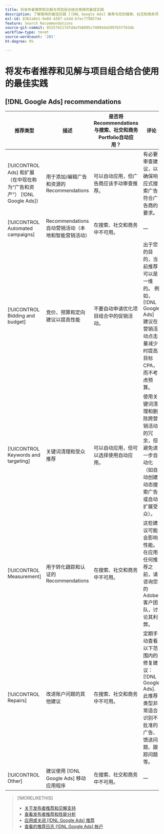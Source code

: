 ```yaml
---
title: 将发布者推荐和见解与项目组合结合使用的最佳实践
description: 了解使用的最佳实践 [!DNL Google Ads] 推荐与您的搜索、社交和商务项目组合。
exl-id: 8362a0e1-9a0d-4287-a1dd-b7ec77985744
feature: Search Recommendations
source-git-commit: 052574217d7ddafb8895c74094da5997b5ff83db
workflow-type: tm+mt
source-wordcount: '281'
ht-degree: 0%

---
```


# 将发布者推荐和见解与项目组合结合使用的最佳实践

<!-- If we don't come up with similar ones for MS, then rename this file "... Google Ads ..." -->

## [!DNL Google Ads] recommendations

| 推荐类型 | 描述 | 是否将Recommendations与搜索、社交和商务Portfolio自动应用？ | 评论 |
|--- |--- |--- |--- |
| [!UICONTROL Ads] 和扩展（在中现在称为“广告和资产”） [!DNL Google Ads]) | 用于添加/编辑广告和资源的Recommendations | 可以自动应用，但广告商应该手动审查推荐。 | 有必要审查建议，以确保响应式搜索广告符合广告商的要求。 |
| [!UICONTROL Automated campaigns] | Recommendations自动营销活动（本地和智能营销活动） | 在搜索、社交和商务中不可用。 | — |
| [!UICONTROL Bidding and budget] | 竞价、预算和定向建议以提高性能 | 不要自动申请优化项目组合中的促销活动。 | 出于您的目的，当前推荐可以是一维的。 例如， [!DNL Google Ads] 建议在营销活动点击量减少时提高目标CPA，而不考虑预算。 |
| [!UICONTROL Keywords and targeting] | 关键词清理和受众推荐 | 可以自动应用，但可以选择使用自动应用。 | 使用关键词清理和删除跨营销活动的冗余，但避免进一步自动化（如自动创建动态搜索广告或自动扩展受众）。 |
| [!UICONTROL Measurement] | 用于转化跟踪和认证的Recommendations | 在搜索、社交和商务中不可用。 | 这些建议可能会影响性能。 在应用任何推荐之前，请咨询您的Adobe客户团队，讨论其利弊。 |
| [!UICONTROL Repairs] | 改进账户问题的其他建议 | 在搜索、社交和商务中不可用。 | 定期手动查看以下范围内的修复建议： [!DNL Google Ads]. 此推荐类型非常适合识别不批准的广告、馈送问题、跟踪问题等。 |
| [!UICONTROL Other] | 建议使用 [!DNL Google Ads] 移动应用程序 | 在搜索、社交和商务中不可用。 | — |

>[!MORELIKETHIS]
>
>* [关于发布者推荐和见解支持](recommendation-support.md)
>* [查看发布者推荐和性能分析](recommendation-view.md)
>* [应用或关闭 [!DNL Google Ads] 推荐](google-recommendation-apply-dismiss.md)
>* [查看的推荐日志 [!DNL Google Ads] 帐户](google-recommendation-view-log.md)
